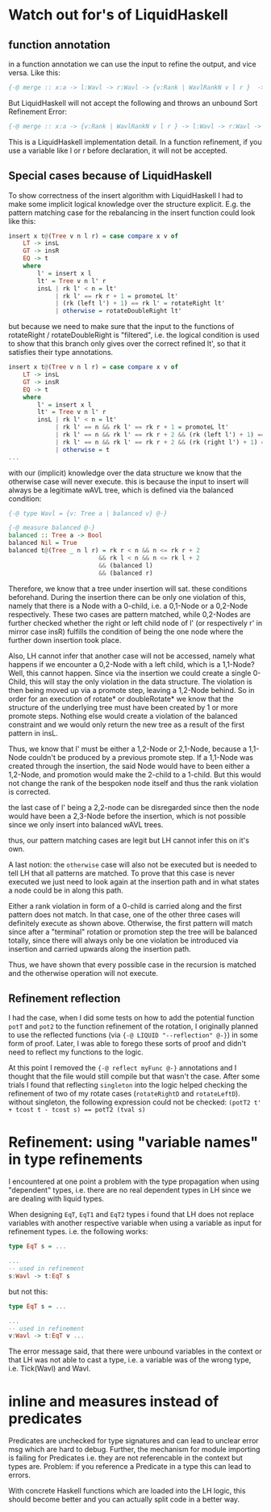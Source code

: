 # Watch out for's of LiquidHaskell

## function annotation

in a function annotation we can use the input to refine the output, and vice versa. Like this: 

```haskell
{-@ merge :: x:a -> l:Wavl -> r:Wavl -> {v:Rank | WavlRankN v l r }  -> t:Wavl @-}
```

But LiquidHaskell will not accept the following and throws an unbound Sort Refinement Error: 
```haskell
{-@ merge :: x:a -> {v:Rank | WavlRankN v l r } -> l:Wavl -> r:Wavl -> t:Wavl @-}
```
This is a LiquidHaskell implementation detail. In a function refinement, if you use a variable like l or r before declaration, it will not be accepted. 

## Special cases because of LiquidHaskell

To show correctness of the insert algorithm with LiquidHaskell I had to make some implicit logical knowledge over the structure explicit. 
E.g. the pattern matching case for the rebalancing in the insert function could look like this: 

```haskell
insert x t@(Tree v n l r) = case compare x v of
    LT -> insL
    GT -> insR
    EQ -> t
    where 
        l' = insert x l
        lt' = Tree v n l' r
        insL | rk l' < n = lt'
             | rk l' == rk r + 1 = promoteL lt'
             | (rk (left l') + 1) == rk l' = rotateRight lt' 
             | otherwise = rotateDoubleRight lt' 
```

but because we need to make sure that the input to the functions of rotateRight / rotateDoubleRight is "filtered", i.e. the logical condition is used to show that this branch only gives over the correct refined lt', so that it satisfies their type annotations. 

```haskell
insert x t@(Tree v n l r) = case compare x v of
    LT -> insL
    GT -> insR
    EQ -> t
    where 
        l' = insert x l
        lt' = Tree v n l' r
        insL | rk l' < n = lt'
             | rk l' == n && rk l' == rk r + 1 = promoteL lt'
             | rk l' == n && rk l' == rk r + 2 && (rk (left l') + 1) == rk l' && (rk (right l') + 2) == rk l' && notEmptyTree (left l') = rotateRight lt' 
             | rk l' == n && rk l' == rk r + 2 && (rk (right l') + 1) == rk l' && (rk (left l') + 2) == rk l' && notEmptyTree (right l') = rotateDoubleRight lt' 
             | otherwise = t
...
```

with our (implicit) knowledge over the data structure we know that the otherwise case will never execute. this is because the input to insert will always be a legitimate wAVL tree, which is defined via the balanced condition: 

```haskell
{-@ type Wavl = {v: Tree a | balanced v} @-}

{-@ measure balanced @-}
balanced :: Tree a -> Bool
balanced Nil = True
balanced t@(Tree _ n l r) = rk r < n && n <= rk r + 2 
                         && rk l < n && n <= rk l + 2
                         && (balanced l)
                         && (balanced r)
```

Therefore, we know that a tree under insertion will sat. these conditions beforehand. During the insertion there can be only one violation of this, namely that there is a Node with a 0-child, i.e. a 0,1-Node or a 0,2-Node respectively. These two cases are pattern matched, while 0,2-Nodes are further checked whether the right or left child node of l' (or respectively r' in mirror case insR) fulfills the condition of being the one node where the further down insertion took place. 

Also, LH cannot infer that another case will not be accessed, namely what happens if we encounter a 0,2-Node with a left child, which is a 1,1-Node?
Well, this cannot happen. Since via the insertion we could create a single 0-Child, this will stay the only violation in the data structure. The violation is then being moved up via a promote step, leaving a 1,2-Node behind. So in order for an execution of rotate* or doubleRotate* we know that the structure of the underlying tree must have been created by 1 or more promote steps. Nothing else would create a violation of the balanced constraint and we would only return the new tree as a result of the first pattern in insL. 

Thus, we know that l' must be either a 1,2-Node or 2,1-Node, because a 1,1-Node couldn't be produced by a previous promote step. If a 1,1-Node was created through the insertion, the said Node would have to been either a 1,2-Node, and promotion would make the 2-child to a 1-child. But this would not change the rank of the bespoken node itself and thus the rank violation is corrected. 

the last case of l' being a 2,2-node can be disregarded since then the node would have been a 2,3-Node before the insertion, which is not possible since we only insert into balanced wAVL trees. 

thus, our pattern matching cases are legit but LH cannot infer this on it's own. 

A last notion: the `otherwise` case will also not be executed but is needed to tell LH that all patterns are matched. To prove that this case is never executed we just need to look again at the insertion path and in what states a node could be in along this path. 

Either a rank violation in form of a 0-child is carried along and the first pattern does not match. In that case, one of the other three cases will definitely execute as shown above. Otherwise, the first pattern will match since after a "terminal" rotation or promotion step the tree will be balanced totally, since there will always only be one violation be introduced via insertion and carried upwards along the insertion path. 

Thus, we have shown that every possible case in the recursion is matched and the otherwise operation will not execute. 

## Refinement reflection

I had the case, when I did some tests on how to add the potential function `potT` and `pot2` to the function refinement of the rotation, I originally planned to use the reflected functions (via `{-@ LIQUID "--reflection" @-}`) in some form of proof. Later, I was able to forego these sorts of proof and didn't need to reflect my functions to the logic. 

At this point I removed the `{-@ reflect myFunc @-}` annotations and I thought that the file would still compile but that wasn't the case. After some trials I found that 
reflecting `singleton` into the logic helped checking the refinement of two of my rotate cases (`rotateRightD` and `rotateLeftD`). without singleton, the following expression could not be checked: `(potT2 t' + tcost t - tcost s) == potT2 (tval s)`


# Refinement: using "variable names" in type refinements
I encountered at one point a problem with the type propagation when using "dependent" types, i.e. there are no real dependent types in LH since we are dealing with liquid types.

When designing `EqT`, `EqT1` and `EqT2` types i found that LH does not replace variables with another respective variable when using a variable as input for refinement types. i.e. the following works: 

```haskell
type EqT s = ...

...
-- used in refinement
s:Wavl -> t:EqT s 
 ```

but not this: 

```haskell
type EqT s = ...

...
-- used in refinement
v:Wavl -> t:EqT v ... 
```

The error message said, that there were unbound variables in the context or that LH was not able to cast a type, i.e. a variable was of the wrong type, i.e. Tick(Wavl) and Wavl. 

# inline and measures instead of predicates
Predicates are unchecked for type signatures and can lead to unclear error msg which are hard to debug. Further, the mechanism for module importing is failing for Predicates i.e. they are not referencable in the context but types are. Problem: if you reference a Predicate in a type this can lead to errors. 

With concrete Haskell functions which are loaded into the LH logic, this should become better and you can actually split code in a better way. 


